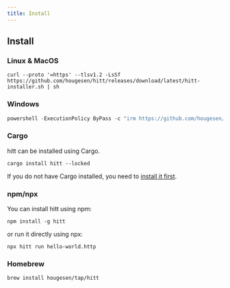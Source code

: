 ```yaml
---
title: Install
---
```


## Install

### Linux & MacOS

```shell
curl --proto '=https' --tlsv1.2 -LsSf https://github.com/hougesen/hitt/releases/download/latest/hitt-installer.sh | sh
```

### Windows

```powershell
powershell -ExecutionPolicy ByPass -c "irm https://github.com/hougesen/hitt/releases/download/latest/hitt-installer.ps1 | iex"
```

### Cargo

hitt can be installed using Cargo.

```shell
cargo install hitt --locked
```

If you do not have Cargo installed, you need to [install it first](https://www.rust-lang.org/learn/get-started).

### npm/npx

You can install hitt using npm:

```shell
npm install -g hitt
```

or run it directly using npx:

```shell
npx hitt run hello-world.http
```

### Homebrew

```shell
brew install hougesen/tap/hitt
```
